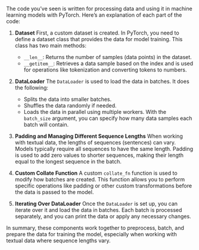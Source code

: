 The code you’ve seen is written for processing data and using it in machine learning models with PyTorch. Here’s an explanation of each part of the code:

1. **Dataset**
   First, a custom dataset is created. In PyTorch, you need to define a dataset class that provides the data for model training. This class has two main methods:
   - `__len__`: Returns the number of samples (data points) in the dataset.
   - `__getitem__`: Retrieves a data sample based on the index and is used for operations like tokenization and converting tokens to numbers.

2. **DataLoader**
   The `DataLoader` is used to load the data in batches. It does the following:
   - Splits the data into smaller batches.
   - Shuffles the data randomly if needed.
   - Loads the data in parallel using multiple workers.
   With the `batch_size` argument, you can specify how many data samples each batch will contain.

3. **Padding and Managing Different Sequence Lengths**
   When working with textual data, the lengths of sequences (sentences) can vary. Models typically require all sequences to have the same length. Padding is used to add zero values to shorter sequences, making their length equal to the longest sequence in the batch.

4. **Custom Collate Function**
   A custom `collate_fn` function is used to modify how batches are created. This function allows you to perform specific operations like padding or other custom transformations before the data is passed to the model.

5. **Iterating Over DataLoader**
   Once the `DataLoader` is set up, you can iterate over it and load the data in batches. Each batch is processed separately, and you can print the data or apply any necessary changes.

In summary, these components work together to preprocess, batch, and prepare the data for training the model, especially when working with textual data where sequence lengths vary.
